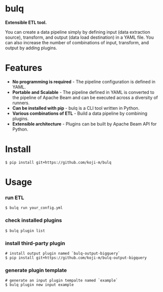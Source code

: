 # bulq

**Extensible ETL tool.**

You can create a data pipeline simply by defining input (data extraction source), transform, and output (data load destination) in a YAML file. You can also increase the number of combinations of input, transform, and output by adding plugins.

# Features

- **No programming is required** - The pipeline configuration is defined in YAML. 
- **Portable and Scalable** - The pipeline defined in YAML is converted to the pipeline of Apache Beam and can be executed across a diversity of runners.
- **Can be installed with pip** - bulq is a CLI tool written in Python.
- **Various combinations of ETL** - Build a data pipeline by combining plugins.
- **Extensible architecture** - Plugins can be built by Apache Beam API for Python.

# Install

```shell
$ pip install git+https://github.com/koji-m/bulq
```

# Usage

### run ETL

```shell
$ bulq run your_config.yml
```

### check installed plugins

```shell
$ bulq plugin list
```

### install third-party plugin

```shell
# install output plugin named `bulq-output-bigquery`
$ pip install git+https://github.com/koji-m/bulq-output-bigquery
```

### generate plugin template

```shell
# generate an input plugin tempalte named `example`
$ bulq plugin new input example
```

